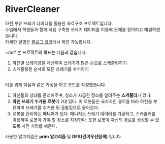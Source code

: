 # RiverCleaner
하천 부유 쓰레기 데이터를 활용한 자료구조 프로젝트입니다.  
수업에서 학생들과 함께 직접 구축한 쓰레기 데이터를 이용해 문제를 정의하고 해결하였습니다.  
자세한 설명은 [블로그 링크](https://record-everything.tistory.com/entry/%EC%9E%90%EB%A3%8C%EA%B5%AC%EC%A1%B0-%ED%94%84%EB%A1%9C%EC%A0%9D%ED%8A%B8-FIN)에서 확인 가능합니다.

</br?
본 프로젝트의 목표는 다음과 같습니다.
  
1. 하천별 쓰레기양을 계산하여 쓰레기가 많은 순으로 스케줄링하기
2. 스케줄링된 순서로 모든 쓰레기를 수거하기
    
</br>
이를 위해 다음과 같은 가정을 하고 코드를 작성했습니다.
  
1) 하천들의 상태를 관리해주며, 청소가 시급한 장소를 알려주는 **스케줄러**가 있다.
2) **하천 쓰레기 수거용 로봇**이 2대 있다. 이 로봇들은 국지적인 경로를 따라 하천을 부유하며 쓰레기를 수거한 뒤 출발점으로 돌아온다.
3) 로봇을 관리하는 **매니저**가 있다. 매니저는 쓰레기 데이터를 가공하고, 스케줄러를 이용하여 로봇이 가야 할 장소를 지정한다. 또한 로봇이 자신의 경로를 생성할 수 있도록 사전 처리를 해준다.
  
사용한 알고리즘은 **prim 알고리즘** 및 **DFS(깊이우선탐색)** 입니다.



